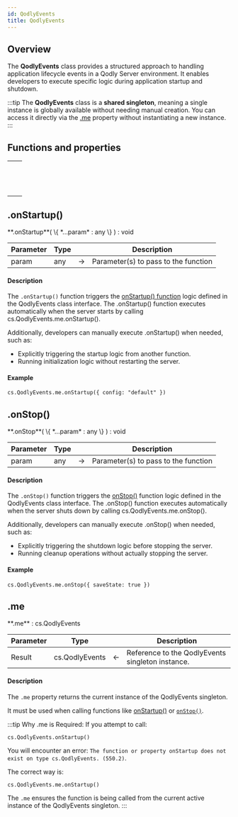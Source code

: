 ```yaml
---
id: QodlyEvents
title: QodlyEvents
---
```



## Overview

The **QodlyEvents** class provides a structured approach to handling application lifecycle events in a Qodly Server environment. It enables developers to execute specific logic during application startup and shutdown.

:::tip
The **QodlyEvents** class is a **shared singleton**, meaning a single instance is globally available without needing manual creation. You can access it directly via the [.me](#me) property without instantiating a new instance.
:::

## Functions and properties

||
|---|
|[<!-- INCLUDE #QodlyEvents.onStartup().Syntax -->](#onstartup)&nbsp;&nbsp;&nbsp;&nbsp;<!-- INCLUDE #QodlyEvents.onStartup().Summary -->|
|[<!-- INCLUDE #QodlyEvents.onStop().Syntax -->](#onstop)&nbsp;&nbsp;&nbsp;&nbsp;<!-- INCLUDE #QodlyEvents.onStop().Summary -->|
|[<!-- INCLUDE #QodlyEvents.me.Syntax -->](#me)&nbsp;&nbsp;&nbsp;&nbsp;<!-- INCLUDE #QodlyEvents.me.Summary -->|


## .onStartup()

<!--REF #QodlyEvents.onStartup().Syntax -->**.onStartup**( \{ *...param* : any \} ) : void<!-- END REF -->

<!--REF #QodlyEvents.onStartup().Params -->
|Parameter|Type||Description|
|---|---|---|---|
|param|any|&#8594;|Parameter(s) to pass to the function|<!-- END REF -->

#### Description

The `.onStartup()` function <!-- REF #QodlyEvents.onStartup().Summary -->triggers the [onStartup() function](../../4DQodlyPro/qodlyEventsClassInterface.md#accessing-qodlyevents) logic defined in the QodlyEvents class interface.<!-- END REF -->  The .onStartup() function executes automatically when the server starts by calling cs.QodlyEvents.me.onStartup(). 

Additionally, developers can manually execute .onStartup() when needed, such as:
- Explicitly triggering the startup logic from another function.
- Running initialization logic without restarting the server.

#### Example

```qs
cs.QodlyEvents.me.onStartup({ config: "default" })
```


## .onStop()

<!--REF #QodlyEvents.onStop().Syntax -->**.onStop**( \{ *...param* : any \} ) : void<!-- END REF -->

<!--REF #QodlyEvents.onStop().Params -->
|Parameter|Type||Description|
|---|---|---|---|
|param|any|&#8594;|Parameter(s) to pass to the function|<!-- END REF -->

#### Description

The `.onStop()` function <!-- REF #QodlyEvents.onStop().Summary -->triggers the [onStop()](../../4DQodlyPro/qodlyEventsClassInterface.md#accessing-qodlyevents) function logic defined in the QodlyEvents class interface.<!-- END REF --> The .onStop() function executes automatically when the server shuts down by calling cs.QodlyEvents.me.onStop(). 

Additionally, developers can manually execute .onStop() when needed, such as:
- Explicitly triggering the shutdown logic before stopping the server.
- Running cleanup operations without actually stopping the server.


#### Example

```qs
cs.QodlyEvents.me.onStop({ saveState: true })
```



## .me

<!--REF #QodlyEvents.me.Syntax -->**.me** : cs.QodlyEvents<!-- END REF -->


<!--REF #QodlyEvents.me.Params -->
|Parameter|Type||Description|
|---|---|---|---|
|Result|cs.QodlyEvents|&#8592;|Reference to the QodlyEvents singleton instance.|<!-- END REF -->


#### Description

The `.me` property <!-- REF #QodlyEvents.me.Summary -->returns the current instance of the QodlyEvents singleton.<!-- END REF --> 

It must be used when calling functions like [onStartup()](#onstartup) or [`onStop()`](#onstop).

:::tip Why .me is Required:
If you attempt to call:

```qs
cs.QodlyEvents.onStartup()
```

You will encounter an error: `The function or property onStartup does not exist on type cs.QodlyEvents. (550.2)`.

The correct way is:

```qs
cs.QodlyEvents.me.onStartup()
```

The `.me` ensures the function is being called from the current active instance of the QodlyEvents singleton.
:::